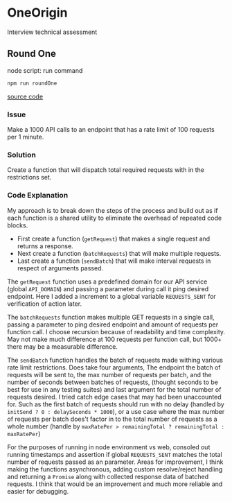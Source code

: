 # OneOrigin

Interview technical assessment

## Round One

node script: run command

```bash
npm run roundOne
```

[source code](./refactorRoundOne.ts)

### Issue

Make a 1000 API calls to an endpoint that has a rate limit of 100 requests per 1 minute.

### Solution

Create a function that will dispatch total required requests with in the restrictions set.

### Code Explanation

My approach is to break down the steps of the process and build out as if each function is a shared utility to eliminate the overhead of repeated code blocks.

- First create a function (`getRequest`) that makes a single request and returns a response.
- Next create a function (`batchRequests`) that will make multiple requests.
- Last create a function (`sendBatch`) that will make interval requests in respect of arguments passed.

The `getRequest` function uses a predefined domain for our API service (global `API_DOMAIN`) and passing a parameter during call it ping desired endpoint. Here I added a increment to a global variable `REQUESTS_SENT` for verification of action later.

The `batchRequests` function makes multiple GET requests in a single call, passing a parameter to ping desired endpoint and amount of requests per function call. I choose recursion because of readability and time complexity. May not make much difference at 100 requests per function call, but 1000+ there may be a measurable difference.

The `sendBatch` function handles the batch of requests made withing various rate limit restrictions. Does take four arguments, The endpoint the batch of requests will be sent to, the max number of requests per batch, and the number of seconds between batches of requests, (thought seconds to be best for use in any testing suites) and last argument for the total number of requests desired. I tried catch edge cases that may had been unaccounted for. Such as the first batch of requests should run with no delay (handled by `initSend ? 0 : delaySeconds * 1000`), or a use case where the max number of requests per batch does't factor in to the total number of requests as a whole number (handle by `maxRatePer > remainingTotal ? remainingTotal : maxRatePer`)

For the purposes of running in node environment vs web, consoled out running timestamps and assertion if global `REQUESTS_SENT` matches the total number of requests passed as an parameter. Areas for improvement, I think making the functions asynchronous, adding custom resolve/reject handling and returning a `Promise` along with collected response data of batched requests. I think that would be an improvement and much more reliable and easier for debugging.
